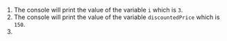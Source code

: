 1. The console will print the value of the variable ```i``` which is ```3```.
2. The console will print the value of the variable ```discountedPrice``` which is ```150```.
3. 